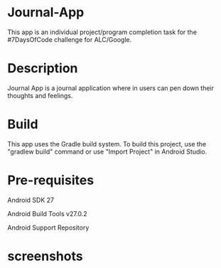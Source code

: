 # Journal-App
This app is an individual project/program completion task for the #7DaysOfCode challenge for ALC/Google.

# Description

Journal App is a journal application where in users can pen down their thoughts and feelings.

# Build
This app uses the Gradle build system. To build this project, use the "gradlew build" command or use "Import Project" in Android Studio.

# Pre-requisites

Android SDK 27 

Android Build Tools v27.0.2

Android Support Repository

# screenshots
